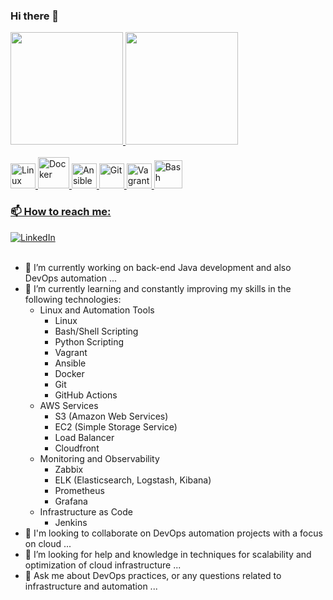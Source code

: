 ### Hi there 👋

<div>
  <a href="https://github.com/joaojf" target="_blank">
  <img height="180em" src="https://github-readme-stats.vercel.app/api?username=joaojf&show_icons=true&theme=transparent&rank_icon=github"/>
  <img height="180em" src="https://github-readme-stats.vercel.app/api/top-langs/?username=joaojf&size_weight=0&count_weight=1&layout=compact"/>
</div>
<br>
<div>
  <img src="https://cdn.jsdelivr.net/gh/devicons/devicon/icons/linux/linux-original.svg" alt="Linux" width="40" height="40">
  <img src="https://cdn.jsdelivr.net/gh/devicons/devicon/icons/docker/docker-original.svg" alt="Docker" width="50" height="50">
  <img src="https://cdn.jsdelivr.net/gh/devicons/devicon/icons/ansible/ansible-original.svg" alt="Ansible" width="40" height="40">
  <img src="https://cdn.jsdelivr.net/gh/devicons/devicon/icons/git/git-original.svg" alt="Git" width="40" height="40">
  <img src="https://cdn.jsdelivr.net/gh/devicons/devicon/icons/vagrant/vagrant-original.svg" alt="Vagrant" width="40" height="40">
  <img src="https://cdn.jsdelivr.net/gh/devicons/devicon/icons/bash/bash-original.svg" alt="Bash" width="45" height="45">
</div>
  
  ### 📫 How to reach me:
<div>
 <a href="https://www.linkedin.com/in/jfjoaoferreira/" target="_blank" rel="noopener noreferrer">
   <img src="https://img.shields.io/badge/LinkedIn-0077B5?style=for-the-badge&logo=linkedin&logoColor=white" alt="LinkedIn">
 </a>
</div>
<br>

- 🔭 I’m currently working on back-end Java development and also DevOps automation ...
- 🌱 I’m currently learning and constantly improving my skills in the following technologies:
  - Linux and Automation Tools
    - Linux
    - Bash/Shell Scripting
    - Python Scripting
    - Vagrant
    - Ansible
    - Docker
    - Git
    - GitHub Actions
  - AWS Services
    - S3 (Amazon Web Services)
    - EC2 (Simple Storage Service)
    - Load Balancer
    - Cloudfront
  - Monitoring and Observability
    - Zabbix
    - ELK (Elasticsearch, Logstash, Kibana)
    - Prometheus
    - Grafana
  - Infrastructure as Code
    - Jenkins
- 👯 I'm looking to collaborate on DevOps automation projects with a focus on cloud ...
- 🤔 I’m looking for help and knowledge in techniques for scalability and optimization of cloud infrastructure ...
- 💬 Ask me about DevOps practices, or any questions related to infrastructure and automation ...
